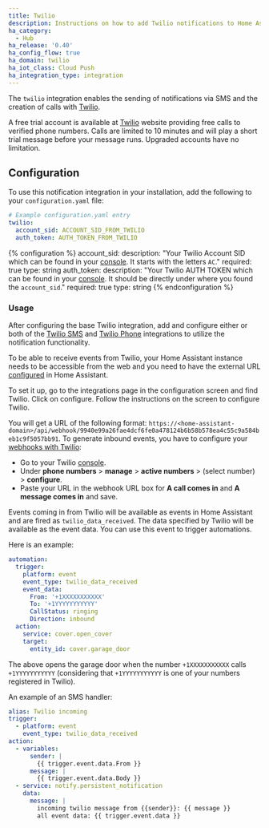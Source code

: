 ```yaml
---
title: Twilio
description: Instructions on how to add Twilio notifications to Home Assistant.
ha_category:
  - Hub
ha_release: '0.40'
ha_config_flow: true
ha_domain: twilio
ha_iot_class: Cloud Push
ha_integration_type: integration
---
```


The `twilio` integration enables the sending of notifications via SMS and the creation of calls with [Twilio](https://twilio.com).

A free trial account is available at [Twilio](https://twilio.com) website providing free calls to verified phone numbers.
Calls are limited to 10 minutes and will play a short trial message before your message runs. Upgraded accounts have no limitation.

## Configuration

To use this notification integration in your installation, add the following to your `configuration.yaml` file:

```yaml
# Example configuration.yaml entry
twilio:
  account_sid: ACCOUNT_SID_FROM_TWILIO
  auth_token: AUTH_TOKEN_FROM_TWILIO
```

{% configuration %}
account_sid:
  description: "Your Twilio Account SID which can be found in your [console](https://www.twilio.com/console). It starts with the letters `AC`."
  required: true
  type: string
auth_token:
  description: "Your Twilio AUTH TOKEN which can be found in your [console](https://www.twilio.com/console). It should be directly under where you found the `account_sid`."
  required: true
  type: string
{% endconfiguration %}

### Usage

After configuring the base Twilio integration, add and configure either or both of the [Twilio SMS](/integrations/twilio_sms) and [Twilio Phone](/integrations/twilio_call) integrations to utilize the notification functionality.

To be able to receive events from Twilio, your Home Assistant instance needs to be accessible from the web and you need to have the external URL [configured](/docs/configuration/basic) in Home Assistant.

To set it up, go to the integrations page in the configuration screen and find Twilio. Click on configure. Follow the instructions on the screen to configure Twilio.

You will get a URL of the following format: `https://<home-assistant-domain>/api/webhook/9940e99a26fae4dcf6fe0a478124b6b58b578ea4c55c9a584beb1c9f5057bb91`. To generate inbound events, you have to configure your [webhooks with Twilio](https://www.twilio.com/docs/glossary/what-is-a-webhook):
 - Go to your Twilio [console](https://www.twilio.com/console).
 - Under **phone numbers** > **manage** > **active numbers** > (select number) > **configure**.
 - Paste your URL in the webhook URL box for **A call comes in** and **A message comes in** and save.

Events coming in from Twilio will be available as events in Home Assistant and are fired as `twilio_data_received`. The data specified by Twilio will be available as the event data. You can use this event to trigger automations.

Here is an example:

```yaml
automation:
  trigger:
    platform: event
    event_type: twilio_data_received
    event_data:
      From: '+1XXXXXXXXXXX'
      To: '+1YYYYYYYYYYY'
      CallStatus: ringing
      Direction: inbound
  action:
    service: cover.open_cover
    target:
      entity_id: cover.garage_door
```

The above opens the garage door when the number `+1XXXXXXXXXXX` calls `+1YYYYYYYYYYY` (considering that `+1YYYYYYYYYYY` is one of your numbers registered in Twilio).

An example of an SMS handler:

```yaml
alias: Twilio incoming
trigger:
  - platform: event
    event_type: twilio_data_received
action:
  - variables:
      sender: |
        {{ trigger.event.data.From }}
      message: |
        {{ trigger.event.data.Body }}
  - service: notify.persistent_notification
    data:
      message: |
        incoming twilio message from {{sender}}: {{ message }}
        all event data: {{ trigger.event.data }}
```
